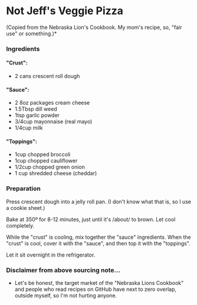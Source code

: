 # Not Jeff's Veggie Pizza
(Copied from the Nebraska Lion's Cookbook. My mom's recipe, so, "fair use" or something.)*

### Ingredients

#### "Crust":
*  2 cans crescent roll dough  

#### "Sauce":
*  2 8oz packages cream cheese
*  1.5Tbsp dill weed
*  1tsp garlic powder
*  3/4cup mayonnaise (real mayo)
*  1/4cup milk

#### "Toppings":
*  1cup chopped broccoli
*  1cup chopped cauliflower
*  1/2cup chopped green onion
*  1 cup shredded cheese (cheddar)

### Preparation

Press crescent dough into a jelly roll pan. (I don't know what that is, so I use a cookie sheet.)  

Bake at 350º for 8-12 minutes, just until it's /about/ to brown. Let cool completely.  

While the "crust" is cooling, mix together the "sauce" ingredients. When the "crust" is cool, cover it with the "sauce", and then top it with the "toppings".  

Let it sit overnight in the refrigerator.  

### Disclaimer from above sourcing note...

 * Let's be honest, the target market of the "Nebraska Lions Cookbook" and people who read recipes on GitHub have next to zero overlap, outside myself, so I'm not hurting anyone.
